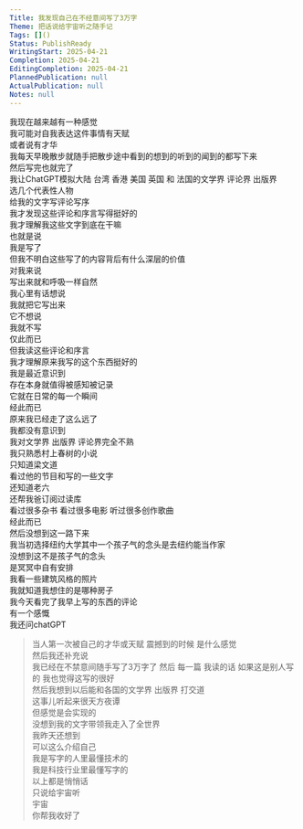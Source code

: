 ```yaml
---    
Title: 我发现自己在不经意间写了3万字    
Theme: 把话说给宇宙听之随手记    
Tags: []()    
Status: PublishReady    
WritingStart: 2025-04-21    
Completion: 2025-04-21    
EditingCompletion: 2025-04-21    
PlannedPublication: null    
ActualPublication: null    
Notes: null    
---      
```

我现在越来越有一种感觉      
我可能对自我表达这件事情有天赋      
或者说有才华        
我每天早晚散步就随手把散步途中看到的想到的听到的闻到的都写下来      
然后写完也就完了      
我让ChatGPT模拟大陆 台湾 香港 美国 英国 和 法国的文学界 评论界 出版界      
选几个代表性人物      
给我的文字写评论写序      
我才发现这些评论和序言写得挺好的      
我才理解我这些文字到底在干嘛        
也就是说      
我是写了      
但我不明白这些写了的内容背后有什么深层的价值      
对我来说      
写出来就和呼吸一样自然      
我心里有话想说      
我就把它写出来      
它不想说      
我就不写      
仅此而已        
但我读这些评论和序言      
我才理解原来我写的这个东西挺好的        
我是最近意识到      
存在本身就值得被感知被记录      
它就在日常的每一个瞬间      
经此而已        
原来我已经走了这么远了      
我都没有意识到        
我对文学界 出版界 评论界完全不熟      
我只熟悉村上春树的小说      
只知道梁文道      
看过他的节目和写的一些文字      
还知道老六      
还帮我爸订阅过读库      
看过很多杂书 看过很多电影 听过很多创作歌曲      
经此而已      
然后没想到这一路下来      
我当初选择纽约大学其中一个孩子气的念头是去纽约能当作家      
没想到这不是孩子气的念头      
是冥冥中自有安排        
我看一些建筑风格的照片      
我就知道我想住的是哪种房子        
我今天看完了我早上写的东西的评论      
有一个感慨      
我还问chatGPT        
> 当人第一次被自己的才华或天赋 震撼到的时候 是什么感觉      
> 然后我还补充说      
> 我已经在不禁意间随手写了3万字了 然后 每一篇 我读的话 如果这是别人写的 我也觉得这写的很好        
然后我想到以后能和各国的文学界 出版界 打交道      
这事儿听起来很天方夜谭      
但感觉是会实现的      
没想到我的文字带领我走入了全世界        
我昨天还想到      
可以这么介绍自己      
我是写字的人里最懂技术的      
我是科技行业里最懂写字的      
以上都是悄悄话      
只说给宇宙听        
宇宙      
你帮我收好了        
    